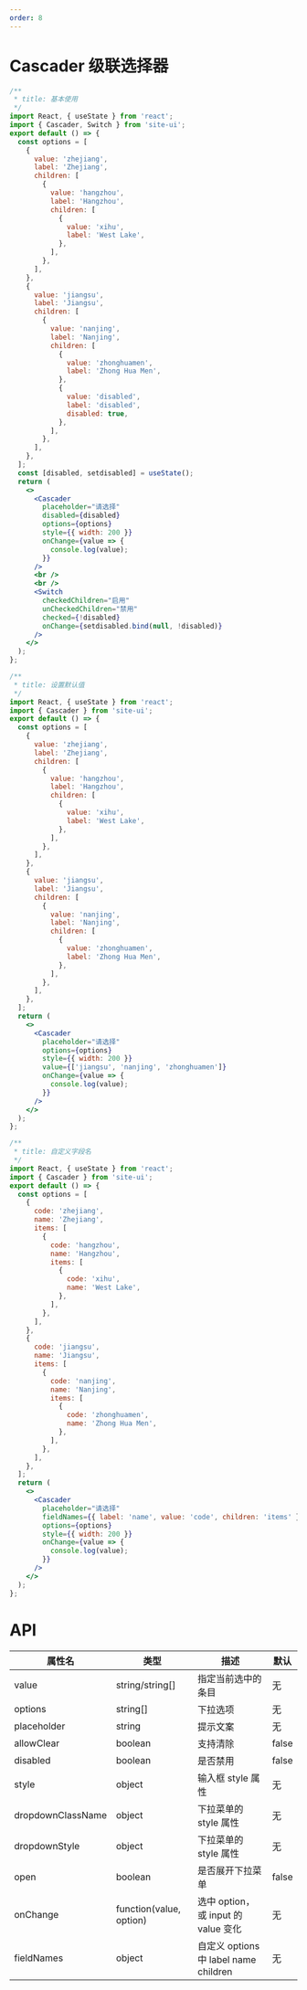 ```yaml
---
order: 8
---
```


# Cascader 级联选择器

```jsx
/**
 * title: 基本使用
 */
import React, { useState } from 'react';
import { Cascader, Switch } from 'site-ui';
export default () => {
  const options = [
    {
      value: 'zhejiang',
      label: 'Zhejiang',
      children: [
        {
          value: 'hangzhou',
          label: 'Hangzhou',
          children: [
            {
              value: 'xihu',
              label: 'West Lake',
            },
          ],
        },
      ],
    },
    {
      value: 'jiangsu',
      label: 'Jiangsu',
      children: [
        {
          value: 'nanjing',
          label: 'Nanjing',
          children: [
            {
              value: 'zhonghuamen',
              label: 'Zhong Hua Men',
            },
            {
              value: 'disabled',
              label: 'disabled',
              disabled: true,
            },
          ],
        },
      ],
    },
  ];
  const [disabled, setdisabled] = useState();
  return (
    <>
      <Cascader
        placeholder="请选择"
        disabled={disabled}
        options={options}
        style={{ width: 200 }}
        onChange={value => {
          console.log(value);
        }}
      />
      <br />
      <br />
      <Switch
        checkedChildren="启用"
        unCheckedChildren="禁用"
        checked={!disabled}
        onChange={setdisabled.bind(null, !disabled)}
      />
    </>
  );
};
```

```jsx
/**
 * title: 设置默认值
 */
import React, { useState } from 'react';
import { Cascader } from 'site-ui';
export default () => {
  const options = [
    {
      value: 'zhejiang',
      label: 'Zhejiang',
      children: [
        {
          value: 'hangzhou',
          label: 'Hangzhou',
          children: [
            {
              value: 'xihu',
              label: 'West Lake',
            },
          ],
        },
      ],
    },
    {
      value: 'jiangsu',
      label: 'Jiangsu',
      children: [
        {
          value: 'nanjing',
          label: 'Nanjing',
          children: [
            {
              value: 'zhonghuamen',
              label: 'Zhong Hua Men',
            },
          ],
        },
      ],
    },
  ];
  return (
    <>
      <Cascader
        placeholder="请选择"
        options={options}
        style={{ width: 200 }}
        value={['jiangsu', 'nanjing', 'zhonghuamen']}
        onChange={value => {
          console.log(value);
        }}
      />
    </>
  );
};
```

```jsx
/**
 * title: 自定义字段名
 */
import React, { useState } from 'react';
import { Cascader } from 'site-ui';
export default () => {
  const options = [
    {
      code: 'zhejiang',
      name: 'Zhejiang',
      items: [
        {
          code: 'hangzhou',
          name: 'Hangzhou',
          items: [
            {
              code: 'xihu',
              name: 'West Lake',
            },
          ],
        },
      ],
    },
    {
      code: 'jiangsu',
      name: 'Jiangsu',
      items: [
        {
          code: 'nanjing',
          name: 'Nanjing',
          items: [
            {
              code: 'zhonghuamen',
              name: 'Zhong Hua Men',
            },
          ],
        },
      ],
    },
  ];
  return (
    <>
      <Cascader
        placeholder="请选择"
        fieldNames={{ label: 'name', value: 'code', children: 'items' }}
        options={options}
        style={{ width: 200 }}
        onChange={value => {
          console.log(value);
        }}
      />
    </>
  );
};
```

# API

| **属性名**        | **类型**                | **描述**                              | **默认** |
| ----------------- | ----------------------- | ------------------------------------- | -------- |
| value             | string/string[]         | 指定当前选中的条目                    | 无       |
| options           | string[]                | 下拉选项                              | 无       |
| placeholder       | string                  | 提示文案                              | 无       |
| allowClear        | boolean                 | 支持清除                              | false    |
| disabled          | boolean                 | 是否禁用                              | false    |
| style             | object                  | 输入框 style 属性                     | 无       |
| dropdownClassName | object                  | 下拉菜单的 style 属性                 | 无       |
| dropdownStyle     | object                  | 下拉菜单的 style 属性                 | 无       |
| open              | boolean                 | 是否展开下拉菜单                      | false    |
| onChange          | function(value, option) | 选中 option，或 input 的 value 变化   | 无       |
| fieldNames        | object                  | 自定义 options 中 label name children | 无       |
